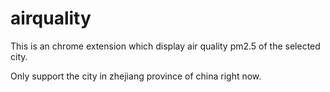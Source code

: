 airquality
==========

This is an chrome extension which display air quality pm2.5 of the selected city.

Only support the city in zhejiang province of china right now.
